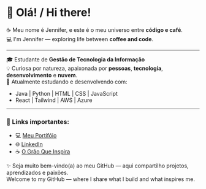 # 👋 Olá! / Hi there!

☕ Meu nome é Jennifer, e este é o meu universo entre **código e café**.  
💻 I'm Jennifer — exploring life between **coffee and code**.

---

🎓 Estudante de **Gestão de Tecnologia da Informação**  
💡 Curiosa por natureza, apaixonada por **pessoas**, **tecnologia**, **desenvolvimento** e **nuvem**.  
🌱 Atualmente estudando e desenvolvendo com:  
- Java | Python | HTML | CSS | JavaScript  
- React | Tailwind | AWS | Azure

---

### 🔗 Links importantes:

- 💻 [Meu Portifóio](https://sandyjsilva.github.io/meu-portifolio/)
- 🌐 [LinkedIn](https://www.linkedin.com/in/sandy-jennifer-da-silva-concei%C3%A7%C3%A3o-7103a91a1/)
- ☕ [O Grão Que Inspira](https://sandyjsilva.github.io/blog-cafe/)

✨ Seja muito bem-vindo(a) ao meu GitHub — aqui compartilho projetos, aprendizados e paixões.  
Welcome to my GitHub — where I share what I build and what inspires me.


